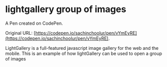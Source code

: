 # lightgallery  group of images

A Pen created on CodePen.

Original URL: [https://codepen.io/sachinchoolur/pen/vYmEyRE](https://codepen.io/sachinchoolur/pen/vYmEyRE).

LightGallery is a full-featured javascript image gallery for the web and the mobile. This is an example of how lightGallery can be used to open a group of images